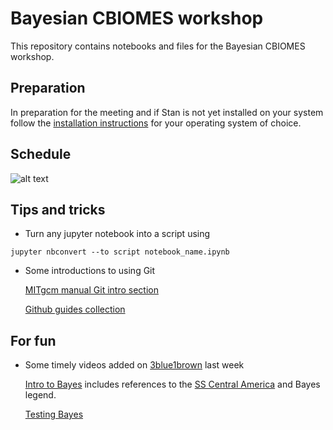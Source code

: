 # Bayesian CBIOMES workshop

This repository contains notebooks and files for the Bayesian CBIOMES workshop.

## Preparation

In preparation for the meeting and if Stan is not yet installed on your system follow the [installation instructions](installation/) for your operating system of choice.

## Schedule

![alt text](https://github.com/jpmattern/bayesian_cbiomes/blob/master/schedule.png)

## Tips and tricks

 * Turn any jupyter notebook into a script using
 ```
 jupyter nbconvert --to script notebook_name.ipynb
 ```

 * Some introductions to using Git 
 
   [MITgcm manual Git intro section](https://mitgcm.readthedocs.io/en/latest/contributing/contributing.html#detailed-guide-for-those-less-familiar-with-git-and-github)
   
   [Github guides collection](https://guides.github.com)
   
   
## For fun
   
 * Some timely videos added on [3blue1brown](https://www.3blue1brown.com) last week
 
   [Intro to Bayes](https://www.youtube.com/watch?v=HZGCoVF3YvM) includes references to the [SS Central America](https://en.wikipedia.org/wiki/SS_Central_America) and Bayes legend.
   
   [Testing Bayes](https://www.youtube.com/watch?v=U_85TaXbeIo)


